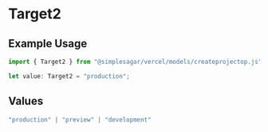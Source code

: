 # Target2

## Example Usage

```typescript
import { Target2 } from "@simplesagar/vercel/models/createprojectop.js";

let value: Target2 = "production";
```

## Values

```typescript
"production" | "preview" | "development"
```